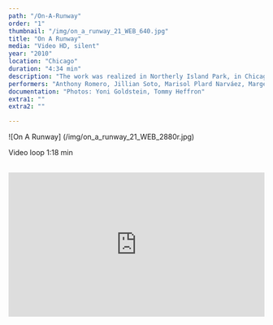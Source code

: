 ```yaml
---
path: "/On-A-Runway"
order: "1"
thumbnail: "/img/on_a_runway_21_WEB_640.jpg"
title: "On A Runway"
media: "Video HD, silent"
year: "2010"
location: "Chicago"
duration: "4:34 min"
description: "The work was realized in Northerly Island Park, in Chicago. In this location just a few years prior were the grounds of Meigs Field, an airport which was dismantled by the authorities in a single night. I invited twelve people who didn’t know each other, to take a walk together, in the same direction, each holding a piece of mirror. A camera recorded the group walking. As the rays of the sun were reflected by the mirrors, the movement and rhythm of each person were accentuated. The reflected light referred to some kind of code from a group whose faces were only vaguely discernible."
performers: "Anthony Romero, Jillian Soto, Marisol Plard Narváez, Margeaux Temeltas, Kush Thompson, Jordan Scrivner, Justin Kreindler, Nancy Jill Tien, Georgia Wall, Chris Cuellar, Blake Heo, Katie Bateman, William Amaya Torres, Guillermo Gudiño"
documentation: "Photos: Yoni Goldstein, Tommy Heffron"
extra1: ""
extra2: ""

---
```


![On A Runway] (/img/on_a_runway_21_WEB_2880r.jpg)

<div class="extras-container">
<p>Video loop 1:18 min</p>
<br>
<div class="extra">
<div style="padding:56.25% 0 0 0;position:relative;"><iframe src="https://player.vimeo.com/video/15993674?title=0&byline=0&portrait=0" style="position:absolute;top:0;left:0;width:100%;height:100%;" frameborder="0" webkitallowfullscreen mozallowfullscreen allowfullscreen></iframe></div><script src="https://player.vimeo.com/api/player.js"></script>
</div>
</div>


